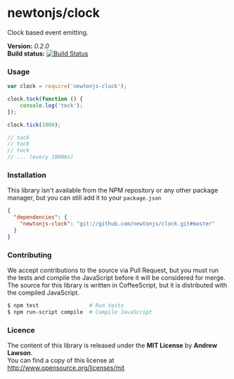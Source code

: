 # newtonjs/clock #

Clock based event emitting.

**Version:** *0.2.0*<br/>
**Build status:** [![Build Status][travis-status]][travis]


### Usage ###

```js
var clock = require('newtonjs-clock');

clock.tock(function () {
    console.log('tock');
});

clock.tick(1000);

// tock
// tock
// tock
// ... (every 1000ms)
```


### Installation ###

This library isn't available from the NPM repository or any other
package manager, but you can still add it to your `package.json`

```json
{
  "dependencies": {
    "newtonjs-clock": "git://github.com/newtonjs/clock.git#master"
  }
}
```


### Contributing ###

We accept contributions to the source via Pull Request, but you must run the tests
and compile the JavaScript before it will be considered for merge.
The source for this library is written in CoffeeScript, but it is distributed with
the compiled JavaScript.

```bash
$ npm test                # Run tests
$ npm run-script compile  # Compile JavaScript
```


### Licence ###
The content of this library is released under the **MIT License** by **Andrew Lawson**.<br/>
You can find a copy of this license at http://www.opensource.org/licenses/mit


<!-- Links -->
[travis]: https://travis-ci.org/newtonjs/clock
[travis-status]: https://travis-ci.org/newtonjs/clock.png?branch=master